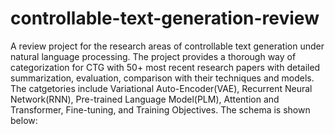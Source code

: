 # controllable-text-generation-review
A review project for the research areas of controllable text generation under natural language processing. The project provides a thorough way of categorization for CTG with 50+ most recent research papers with detailed summarization, evaluation, comparison with their techniques and models. The catgetories include Variational Auto-Encoder(VAE), Recurrent Neural Network(RNN), Pre-trained Language Model(PLM), Attention and Transformer, Fine-tuning, and Training Objectives. The schema is shown below:



